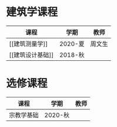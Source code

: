 # 建筑学课程

| 课程         | 学期     | 教师  |
| ---------- | ------ | --- |
| [[建筑测量学]]  | 2020-夏 | 周文生 |
| [[建筑设计基础]] | 2018-秋 |     |
# 选修课程

| 课程    | 学期     | 教师  |
| ----- | ------ | --- |
| 宗教学基础 | 2020-秋 |     |
